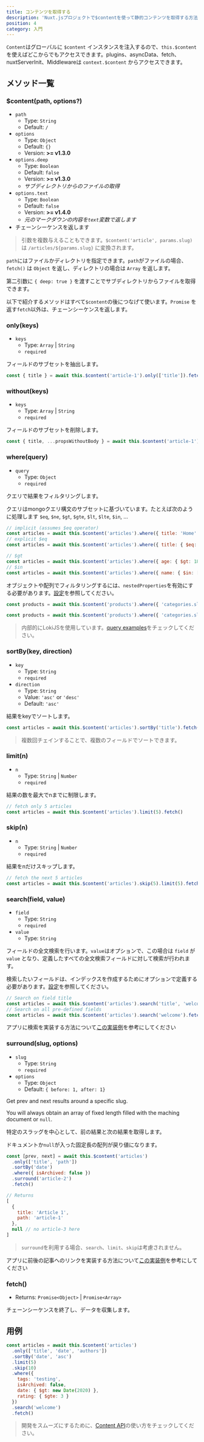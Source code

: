 ```yaml
---
title: コンテンツを取得する
description: 'Nuxt.jsプロジェクトで$contentを使って静的コンテンツを取得する方法を紹介します。'
position: 4
category: 入門
---
```


`Content`はグローバルに `$content` インスタンスを注入するので、`this.$content` を使えばどこからでもアクセスできます。plugins、asyncData、fetch、nuxtServerInit、Middlewareは `context.$content` からアクセスできます。

## メソッド一覧

### $content(path, options?)

- `path`
  - Type: `String`
  - Default: `/`
- `options`
  - Type: `Object`
  - Default: `{}`
  - Version: **>= v1.3.0**
- `options.deep`
  - Type: `Boolean`
  - Default: `false`
  - Version: **>= v1.3.0**
  - *サブディレクトリからのファイルの取得*
- `options.text`
  - Type: `Boolean`
  - Default: `false`
  - Version: **>= v1.4.0**
  - *元のマークダウンの内容を`text`変数で返します*
- チェーンシーケンスを返します

> 引数を複数与えることもできます。`$content('article', params.slug)` は `/articles/${params.slug}` に変換されます。

`path`にはファイルかディレクトリを指定できます。`path`がファイルの場合、`fetch()` は `Object` を返し、ディレクトリの場合は `Array` を返します。

第二引数に `{ deep: true }` を渡すことでサブディレクトリからファイルを取得できます。

以下で紹介するメソッドはすべて`$content`の後につなげて使います。`Promise` を返す`fetch`以外は、チェーンシーケンスを返します。


### only(keys)

- `keys`
  - Type: `Array` | `String`
  - `required`

フィールドのサブセットを抽出します。

```js
const { title } = await this.$content('article-1').only(['title']).fetch()
```

### without(keys)

- `keys`
  - Type: `Array` | `String`
  - `required`

フィールドのサブセットを削除します。

```js
const { title, ...propsWithoutBody } = await this.$content('article-1').without(['body']).fetch()
```

### where(query)

- `query`
  - Type: `Object`
  - `required`

クエリで結果をフィルタリングします。

クエリはmongoクエリ構文のサブセットに基づいています。たとえば次のように処理します `$eq`, `$ne`, `$gt`, `$gte`, `$lt`, `$lte`, `$in`, ...

```js
// implicit (assumes $eq operator)
const articles = await this.$content('articles').where({ title: 'Home' }).fetch()
// explicit $eq
const articles = await this.$content('articles').where({ title: { $eq: 'Home' } }).fetch()

// $gt
const articles = await this.$content('articles').where({ age: { $gt: 18 } }).fetch()
// $in
const articles = await this.$content('articles').where({ name: { $in: ['odin', 'thor'] } }).fetch()
```

オブジェクトや配列でフィルタリングするには、`nestedProperties`を有効にする必要があります。[設定](/ja/configuration#nestedproperties)を参照してください。

```js
const products = await this.$content('products').where({ 'categories.slug': { $contains: 'top' } }).fetch()

const products = await this.$content('products').where({ 'categories.slug': { $contains: ['top', 'woman'] } }).fetch()
```

> 内部的にLokiJSを使用しています。[query examples](https://github.com/techfort/LokiJS/wiki/Query-Examples#find-queries)をチェックしてください。

### sortBy(key, direction)

- `key`
  - Type: `String`
  - `required`
- `direction`
  - Type: `String`
  - Value: `'asc'` or `'desc'`
  - Default: `'asc'`

結果をkeyでソートします。

```js
const articles = await this.$content('articles').sortBy('title').fetch()
```

> 複数回チェインすることで、複数のフィールドでソートできます。

### limit(n)

- `n`
  - Type: `String` | `Number`
  - `required`

結果の数を最大でnまでに制限します。

```js
// fetch only 5 articles
const articles = await this.$content('articles').limit(5).fetch()
```

### skip(n)

- `n`
  - Type: `String` | `Number`
  - `required`

結果をnだけスキップします。

```js
// fetch the next 5 articles
const articles = await this.$content('articles').skip(5).limit(5).fetch()
```

### search(field, value)

- `field`
  - Type: `String`
  - `required`
- `value`
  - Type: `String`

フィールドの全文検索を行います。`value`はオプションで、この場合は `field` が `value` となり、定義したすべての全文検索フィールドに対して検索が行われます。

検索したいフィールドは、インデックスを作成するためにオプションで定義する必要があります。[設定](/ja/configuration#fulltextsearchfields)を参照してください。

```js
// Search on field title
const articles = await this.$content('articles').search('title', 'welcome').fetch()
// Search on all pre-defined fields
const articles = await this.$content('articles').search('welcome').fetch()
```

<alert type="info">

アプリに検索を実装する方法について[この実装例](/ja/examples#検索)を参考にしてください

</alert>

### surround(slug, options)

- `slug`
  - Type: `String`
  - `required`
- `options`
  - Type: `Object`
  - Default: `{ before: 1, after: 1}`

Get prev and next results around a specific slug.

You will always obtain an array of fixed length filled with the maching document or `null`.

特定のスラッグを中心として、前の結果と次の結果を取得します。

ドキュメントか`null`が入った固定長の配列が戻り値になります。

```js
const [prev, next] = await this.$content('articles')
  .only(['title', 'path'])
  .sortBy('date')
  .where({ isArchived: false })
  .surround('article-2')
  .fetch()

// Returns
[
  {
    title: 'Article 1',
    path: 'article-1'
  },
  null // no article-3 here
]
```

> `surround`を利用する場合、`search`、`limit`、`skip`は考慮されません。

<alert type="info">

アプリに前後の記事へのリンクを実装する方法について[この実装例](/ja/examples#ページネーション)を参考にしてください

</alert>

### fetch()

- Returns: `Promise<Object>` | `Promise<Array>`

チェーンシーケンスを終了し、データを収集します。

## 用例

```js
const articles = await this.$content('articles')
  .only(['title', 'date', 'authors'])
  .sortBy('date', 'asc')
  .limit(5)
  .skip(10)
  .where({
    tags: 'testing',
    isArchived: false,
    date: { $gt: new Date(2020) },
    rating: { $gte: 3 }
  })
  .search('welcome')
  .fetch()
```

> 開発をスムーズにするために、[Content API](/ja/advanced#api-endpoint)の使い方をチェックしてください。
